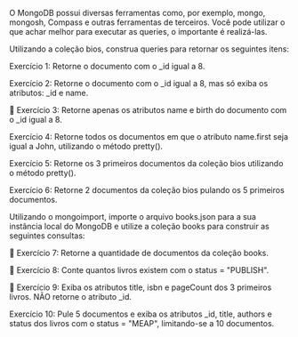 O MongoDB possui diversas ferramentas como, por exemplo, mongo, mongosh, Compass e outras ferramentas de terceiros. Você pode utilizar o que achar melhor para executar as queries, o importante é realizá-las.

Utilizando a coleção bios, construa queries para retornar os seguintes itens:

Exercício 1: Retorne o documento com o _id igual a 8.

Exercício 2: Retorne o documento com o _id igual a 8, mas só exiba os atributos: _id e name.

🚀 Exercício 3: Retorne apenas os atributos name e birth do documento com o _id igual a 8.

Exercício 4: Retorne todos os documentos em que o atributo name.first seja igual a John, utilizando o método pretty().

Exercício 5: Retorne os 3 primeiros documentos da coleção bios utilizando o método pretty().

Exercício 6: Retorne 2 documentos da coleção bios pulando os 5 primeiros documentos.

Utilizando o mongoimport, importe o arquivo books.json para a sua instância local do MongoDB e utilize a coleção books para construir as seguintes consultas:

🚀 Exercício 7: Retorne a quantidade de documentos da coleção books.

🚀 Exercício 8: Conte quantos livros existem com o status = "PUBLISH".

🚀 Exercício 9: Exiba os atributos title, isbn e pageCount dos 3 primeiros livros. NÃO retorne o atributo _id.

Exercício 10: Pule 5 documentos e exiba os atributos _id, title, authors e status dos livros com o status = "MEAP", limitando-se a 10 documentos.